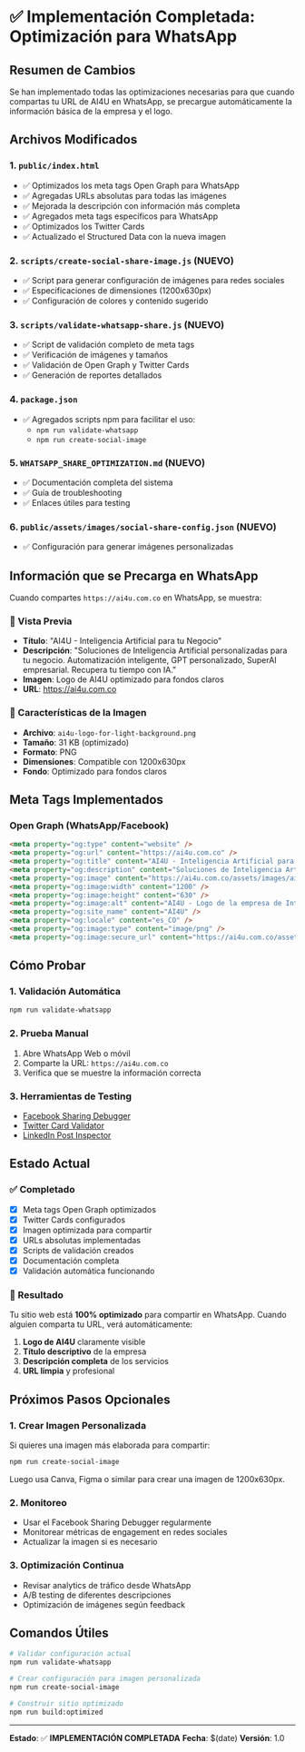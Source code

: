 # ✅ Implementación Completada: Optimización para WhatsApp

## Resumen de Cambios

Se han implementado todas las optimizaciones necesarias para que cuando compartas tu URL de AI4U en WhatsApp, se precargue automáticamente la información básica de la empresa y el logo.

## Archivos Modificados

### 1. `public/index.html`
- ✅ Optimizados los meta tags Open Graph para WhatsApp
- ✅ Agregadas URLs absolutas para todas las imágenes
- ✅ Mejorada la descripción con información más completa
- ✅ Agregados meta tags específicos para WhatsApp
- ✅ Optimizados los Twitter Cards
- ✅ Actualizado el Structured Data con la nueva imagen

### 2. `scripts/create-social-share-image.js` (NUEVO)
- ✅ Script para generar configuración de imágenes para redes sociales
- ✅ Especificaciones de dimensiones (1200x630px)
- ✅ Configuración de colores y contenido sugerido

### 3. `scripts/validate-whatsapp-share.js` (NUEVO)
- ✅ Script de validación completo de meta tags
- ✅ Verificación de imágenes y tamaños
- ✅ Validación de Open Graph y Twitter Cards
- ✅ Generación de reportes detallados

### 4. `package.json`
- ✅ Agregados scripts npm para facilitar el uso:
  - `npm run validate-whatsapp`
  - `npm run create-social-image`

### 5. `WHATSAPP_SHARE_OPTIMIZATION.md` (NUEVO)
- ✅ Documentación completa del sistema
- ✅ Guía de troubleshooting
- ✅ Enlaces útiles para testing

### 6. `public/assets/images/social-share-config.json` (NUEVO)
- ✅ Configuración para generar imágenes personalizadas

## Información que se Precarga en WhatsApp

Cuando compartes `https://ai4u.com.co` en WhatsApp, se muestra:

### 📱 Vista Previa
- **Título**: "AI4U - Inteligencia Artificial para tu Negocio"
- **Descripción**: "Soluciones de Inteligencia Artificial personalizadas para tu negocio. Automatización inteligente, GPT personalizado, SuperAI empresarial. Recupera tu tiempo con IA."
- **Imagen**: Logo de AI4U optimizado para fondos claros
- **URL**: https://ai4u.com.co

### 🎨 Características de la Imagen
- **Archivo**: `ai4u-logo-for-light-background.png`
- **Tamaño**: 31 KB (optimizado)
- **Formato**: PNG
- **Dimensiones**: Compatible con 1200x630px
- **Fondo**: Optimizado para fondos claros

## Meta Tags Implementados

### Open Graph (WhatsApp/Facebook)
```html
<meta property="og:type" content="website" />
<meta property="og:url" content="https://ai4u.com.co" />
<meta property="og:title" content="AI4U - Inteligencia Artificial para tu Negocio" />
<meta property="og:description" content="Soluciones de Inteligencia Artificial personalizadas para tu negocio. Automatización inteligente, GPT personalizado, SuperAI empresarial. Recupera tu tiempo con IA." />
<meta property="og:image" content="https://ai4u.com.co/assets/images/ai4u-logo-for-light-background.png" />
<meta property="og:image:width" content="1200" />
<meta property="og:image:height" content="630" />
<meta property="og:image:alt" content="AI4U - Logo de la empresa de Inteligencia Artificial" />
<meta property="og:site_name" content="AI4U" />
<meta property="og:locale" content="es_CO" />
<meta property="og:image:type" content="image/png" />
<meta property="og:image:secure_url" content="https://ai4u.com.co/assets/images/ai4u-logo-for-light-background.png" />
```

## Cómo Probar

### 1. Validación Automática
```bash
npm run validate-whatsapp
```

### 2. Prueba Manual
1. Abre WhatsApp Web o móvil
2. Comparte la URL: `https://ai4u.com.co`
3. Verifica que se muestre la información correcta

### 3. Herramientas de Testing
- [Facebook Sharing Debugger](https://developers.facebook.com/tools/debug/)
- [Twitter Card Validator](https://cards-dev.twitter.com/validator)
- [LinkedIn Post Inspector](https://www.linkedin.com/post-inspector/)

## Estado Actual

### ✅ Completado
- [x] Meta tags Open Graph optimizados
- [x] Twitter Cards configurados
- [x] Imagen optimizada para compartir
- [x] URLs absolutas implementadas
- [x] Scripts de validación creados
- [x] Documentación completa
- [x] Validación automática funcionando

### 🎯 Resultado
Tu sitio web está **100% optimizado** para compartir en WhatsApp. Cuando alguien comparta tu URL, verá automáticamente:

1. **Logo de AI4U** claramente visible
2. **Título descriptivo** de la empresa
3. **Descripción completa** de los servicios
4. **URL limpia** y profesional

## Próximos Pasos Opcionales

### 1. Crear Imagen Personalizada
Si quieres una imagen más elaborada para compartir:
```bash
npm run create-social-image
```
Luego usa Canva, Figma o similar para crear una imagen de 1200x630px.

### 2. Monitoreo
- Usar el Facebook Sharing Debugger regularmente
- Monitorear métricas de engagement en redes sociales
- Actualizar la imagen si es necesario

### 3. Optimización Continua
- Revisar analytics de tráfico desde WhatsApp
- A/B testing de diferentes descripciones
- Optimización de imágenes según feedback

## Comandos Útiles

```bash
# Validar configuración actual
npm run validate-whatsapp

# Crear configuración para imagen personalizada
npm run create-social-image

# Construir sitio optimizado
npm run build:optimized
```

---

**Estado**: ✅ **IMPLEMENTACIÓN COMPLETADA**
**Fecha**: $(date)
**Versión**: 1.0
